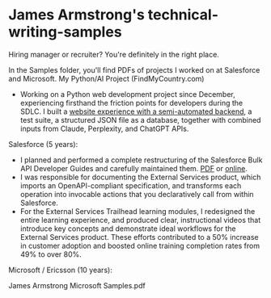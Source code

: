 # James Armstrong's technical-writing-samples 
Hiring manager or recruiter? You're definitely in the right place.

In the Samples folder, you'll find PDFs of projects I worked on at Salesforce and Microsoft.
My Python/AI Project (FindMyCountry.com)
- Working on a Python web development project since December, experiencing firsthand the friction points for developers during the SDLC.   I built a [website experience with a semi-automated backend](https://findmycountry.com), a test suite, a structured JSON file as a database, together with combined inputs from Claude, Perplexity, and ChatGPT APIs. 

Salesforce (5 years):
- I planned and performed a complete restructuring of the Salesforce Bulk API Developer Guides and carefully maintained them. [PDF](/James_Armstrong_Saleforce_Samples_of_Developer_Documentation.pdf) or [online](https://developer.salesforce.com/docs/atlas.en-us.252.0.api_asynch.meta/api_asynch/asynch_api_intro.htm).
- I was responsible for documenting the External Services product, which imports an OpenAPI-compliant specification, and transforms each operation into invocable actions that you declaratively call from within Salesforce. 
- For the External Services Trailhead learning modules, I redesigned the entire learning experience, and produced clear, instructional videos that introduce key concepts and demonstrate ideal workflows for the External Services product. These efforts contributed to a 50% increase in customer adoption and boosted online training completion rates from 49% to over 80%.

Microsoft / Ericsson (10 years):

James Armstrong Microsoft Samples.pdf

